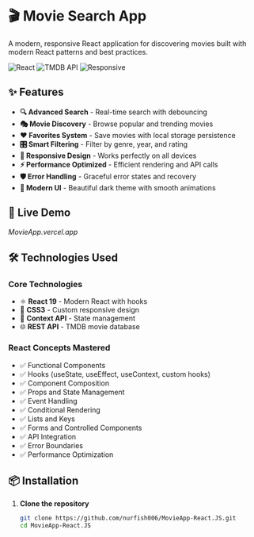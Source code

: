 # 🎬 Movie Search App

A modern, responsive React application for discovering movies built with modern React patterns and best practices.

![React](https://img.shields.io/badge/React-19.1.0-blue)
![TMDB API](https://img.shields.io/badge/TMDB-API-green)
![Responsive](https://img.shields.io/badge/Design-Responsive-orange)

## ✨ Features

- **🔍 Advanced Search** - Real-time search with debouncing
- **🎭 Movie Discovery** - Browse popular and trending movies
- **❤️ Favorites System** - Save movies with local storage persistence
- **🎛️ Smart Filtering** - Filter by genre, year, and rating
- **📱 Responsive Design** - Works perfectly on all devices
- **⚡ Performance Optimized** - Efficient rendering and API calls
- **🛡️ Error Handling** - Graceful error states and recovery
- **🎨 Modern UI** - Beautiful dark theme with smooth animations

## 🚀 Live Demo

*MovieApp.vercel.app*

## 🛠️ Technologies Used

### **Core Technologies**
- ⚛️ **React 19** - Modern React with hooks
- 🎨 **CSS3** - Custom responsive design
- 🔄 **Context API** - State management
- 🌐 **REST API** - TMDB movie database

### **React Concepts Mastered**
- ✅ Functional Components
- ✅ Hooks (useState, useEffect, useContext, custom hooks)
- ✅ Component Composition
- ✅ Props and State Management
- ✅ Event Handling
- ✅ Conditional Rendering
- ✅ Lists and Keys
- ✅ Forms and Controlled Components
- ✅ API Integration
- ✅ Error Boundaries
- ✅ Performance Optimization

## 📦 Installation

1. **Clone the repository**
   ```bash
   git clone https://github.com/nurfish006/MovieApp-React.JS.git
   cd MovieApp-React.JS
